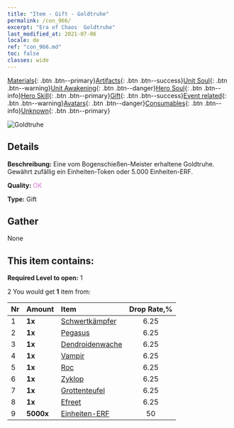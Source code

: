 ```yaml
---
title: "Item - Gift - Goldtruhe"
permalink: /con_966/
excerpt: "Era of Chaos  Goldtruhe"
last_modified_at: 2021-07-06
locale: de
ref: "con_966.md"
toc: false
classes: wide
---
```

 [Materials](/ItemsDE/){: .btn .btn--primary}[Artifacts](/ItemsDE/Artifacts/){: .btn .btn--success}[Unit Soul](/ItemsDE/UnitSoul/){: .btn .btn--warning}[Unit Awakening](/ItemsDE/UnitAwakening/){: .btn .btn--danger}[Hero Soul](/ItemsDE/HeroSoul/){: .btn .btn--info}[Hero Skill](/ItemsDE/HeroSkill/){: .btn .btn--primary}[Gift](/ItemsDE/Gift/){: .btn .btn--success}[Event related](/ItemsDE/Events/){: .btn .btn--warning}[Avatars](/ItemsDE/Avatars/){: .btn .btn--danger}[Consumables](/ItemsDE/Consumables/){: .btn .btn--info}[Unknown](/ItemsDE/Unknown/){: .btn .btn--primary}

 ![Goldtruhe](/images/t/i_50003.png)

## Details
 **Beschreibung:** Eine vom Bogenschießen-Meister erhaltene Goldtruhe. Gewährt zufällig ein Einheiten-Token oder 5.000 Einheiten-ERF.

 **Quality:** <span style="color: #DA70D6">OK</span>

 **Type:** Gift

## Gather

  None

## This item contains:

 **Required Level to open:** 1

 2 You would get **1** item  from:

  | Nr | Amount |     Item    | Drop Rate,% |
  |:---|:-------|:------------|:---------:|
  | 1 |  **1x** | [Schwertkämpfer](/ItemsDE/unt_193/) | 6.25 | 
  | 2 |  **1x** | [Pegasus](/ItemsDE/unt_202/) | 6.25 | 
  | 3 |  **1x** | [Dendroidenwache](/ItemsDE/unt_203/) | 6.25 | 
  | 4 |  **1x** | [Vampir](/ItemsDE/unt_211/) | 6.25 | 
  | 5 |  **1x** | [Roc](/ItemsDE/unt_221/) | 6.25 | 
  | 6 |  **1x** | [Zyklop](/ItemsDE/unt_222/) | 6.25 | 
  | 7 |  **1x** | [Grottenteufel](/ItemsDE/unt_230/) | 6.25 | 
  | 8 |  **1x** | [Efreet](/ItemsDE/unt_231/) | 6.25 | 
  | 9 |  **5000x** | [Einheiten-ERF](/ItemsDE/con_902/) | 50 | 
